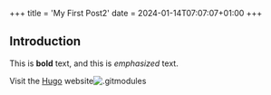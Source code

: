 +++
title = 'My First Post2'
date = 2024-01-14T07:07:07+01:00
+++
## Introduction

This is **bold** text, and this is *emphasized* text.

Visit the [Hugo](https://gohugo.io) website![.gitmodules](..%2F..%2F.gitmodules)